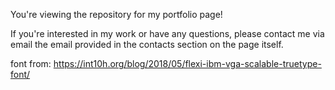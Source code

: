 You're viewing the repository for my portfolio page!

If you're interested in my work or have any questions, please contact me via email the email provided in the contacts section on the page itself.

font from: https://int10h.org/blog/2018/05/flexi-ibm-vga-scalable-truetype-font/